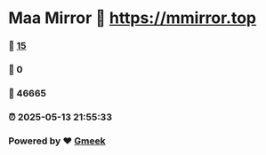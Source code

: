 # Maa Mirror :link: https://mmirror.top 
### :page_facing_up: [15](https://mmirror.top/tag.html) 
### :speech_balloon: 0 
### :hibiscus: 46665 
### :alarm_clock: 2025-05-13 21:55:33 
### Powered by :heart: [Gmeek](https://github.com/Meekdai/Gmeek)
